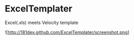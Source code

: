 ExcelTemplater
==============

Excel(.xls) meets Velocity template

![http://181dev.github.com/ExcelTemplater/screenshot.png]

